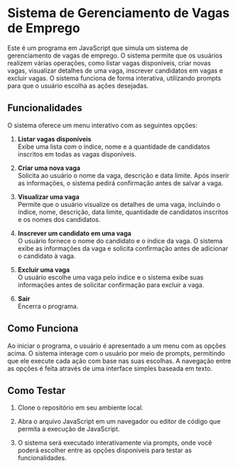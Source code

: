 # Sistema de Gerenciamento de Vagas de Emprego

Este é um programa em JavaScript que simula um sistema de gerenciamento de vagas de emprego. O sistema permite que os usuários realizem várias operações, como listar vagas disponíveis, criar novas vagas, visualizar detalhes de uma vaga, inscrever candidatos em vagas e excluir vagas. O sistema funciona de forma interativa, utilizando prompts para que o usuário escolha as ações desejadas.

## Funcionalidades

O sistema oferece um menu interativo com as seguintes opções:

1. **Listar vagas disponíveis**  
   Exibe uma lista com o índice, nome e a quantidade de candidatos inscritos em todas as vagas disponíveis.

2. **Criar uma nova vaga**  
   Solicita ao usuário o nome da vaga, descrição e data limite. Após inserir as informações, o sistema pedirá confirmação antes de salvar a vaga.

3. **Visualizar uma vaga**  
   Permite que o usuário visualize os detalhes de uma vaga, incluindo o índice, nome, descrição, data limite, quantidade de candidatos inscritos e os nomes dos candidatos.

4. **Inscrever um candidato em uma vaga**  
   O usuário fornece o nome do candidato e o índice da vaga. O sistema exibe as informações da vaga e solicita confirmação antes de adicionar o candidato à vaga.

5. **Excluir uma vaga**  
   O usuário escolhe uma vaga pelo índice e o sistema exibe suas informações antes de solicitar confirmação para excluir a vaga.

6. **Sair**  
   Encerra o programa.

## Como Funciona

Ao iniciar o programa, o usuário é apresentado a um menu com as opções acima. O sistema interage com o usuário por meio de prompts, permitindo que ele execute cada ação com base nas suas escolhas. A navegação entre as opções é feita através de uma interface simples baseada em texto.

## Como Testar

1. Clone o repositório em seu ambiente local.

2. Abra o arquivo JavaScript em um navegador ou editor de código que permita a execução de JavaScript.

3. O sistema será executado interativamente via prompts, onde você poderá escolher entre as opções disponíveis para testar as funcionalidades.

